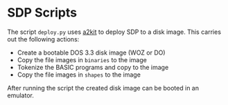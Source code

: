 SDP Scripts
================

The script `deploy.py` uses [a2kit](https://github.com/dfgordon/a2kit) to deploy SDP to a disk image.  This carries out the following actions:

* Create a bootable DOS 3.3 disk image (WOZ or DO)
* Copy the file images in `binaries` to the image
* Tokenize the BASIC programs and copy to the image
* Copy the file images in `shapes` to the image

After running the script the created disk image can be booted in an emulator.
